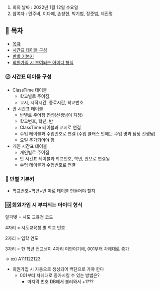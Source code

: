 1. 회의 날짜 : 2022년 1월 12일 수요일
2. 참여자 : 인주비, 이다예, 손창현, 박기범, 장준범, 제진명

## :notebook_with_decorative_cover: 목차

- [목차](#:notebook_with_decorative_cover:-목차)
- [시간표 테이블 구성](#:clock130:-시간표-테이블-구성)
- [반별 기본키](#:key:-반별-기본키)
- [회원가입 시 부여되는 아이디 형식](#:id:-회원가입-시-부여되는-아이디-형식)

### :clock130: 시간표 테이블 구성

- ClassTime 테이블
  - 학교별로 주어짐.
  - 교시, 시작시간, 종료시간, 학교번호
- 반 시간표 테이블
  - 반별로 주어짐 (담임선생님이 지정)
  - 학교번호, 학년, 반
  - ClassTime 테이블과 교시로 연결
  - 수업 테이블과 수업번호로 연결 (수업 클래스 안에는 수업 명과 담당 선생님)
  - 요일 추가되어야 함
- 개인 시간표 테이블
  - 개인별로 주어짐
  - 반 시간표 테이블과 학교번호, 학년, 반으로 연결됨
  - 수업 테이블과 수업번호로 연결

### :key: 반별 기본키

- 학교번호+학년+반 따로 테이블 만들어야 할지

### :id: 회원가입 시 부여되는 아이디 형식

알파벳 = 시도 교육청 코드

4자리 = 시도교육청 별 학교 번호

2자리 = 입학 연도

3자리 = 한 학년 전교생이 4자리 미만이기에, 001부터 차례대로 증가

→ ex) A111122123

- 회원가입 시 자동으로 생성되어 백단으로 가야 한다
  - 001부터 차례대로 증가시킬 수 있는 방법은?
    - 마지막 번호 DB에서 불러와서 +1???
